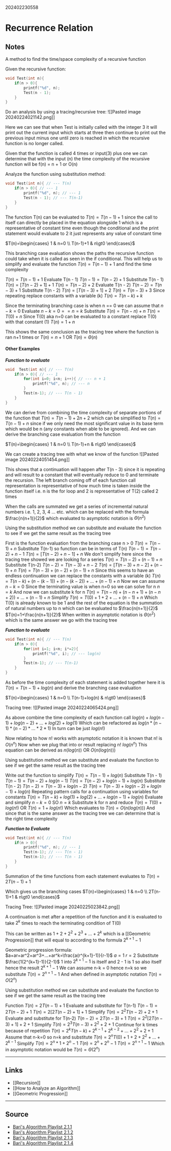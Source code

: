 202402230558
# Recurrence Relation

## Notes

A method to find the time/space complexity of a recursive function

Given the recursive function:
```C
void Test(int n){
	if(n > 0){
		printf("%d", n);
		Test(n - 1);
	}
}
```

Do an analysis by using a tracing/recursive tree:
![[Pasted image 20240224021142.png]]

Here we can see that when Test is initially called with the integer 3 it will print out the current input which starts at three then continue to print out the previous input minus one until zero is reached in which the recursive function is no longer called.

Given that the function is called 4 times or input(3) plus one we can determine that with the input (n) the time complexity of the recursive function will be f(n) = n + 1 or O(n)

Analyze the function using substitution method:

```C
void Test(int n){ // --- T(n)
	if(n > 0){ // --- 1
		printf("%d", n); // --- 1
		Test(n - 1); // --- T(n-1)
	}
}
```

The function T(n) can be evaluated to $T(n)=T(n-1)+1$ since the call to itself can directly be placed in the equation alongside 1 which is a representative of constant time even though the conditional and the print statement would evaluate to 2 it just represents any value of constant time

$T(n)=\begin{cases} 1 & n=0 \\ T(n-1)+1 & n\gt0 \end{cases}$

This branching case evaluation shows the paths the recursive function could take when it is called as seen in the if conditional. This will help us to simplify and evaluate the function $T(n)=T(n-1)+1$ and find the time complexity

$T(n)=T(n-1)+1$
Evaluate T(n - 1)
$T(n-1)=T(n-2)+1$
Substitute T(n - 1)
$T(n)=[T(n-2)+1]+1$
$T(n)=T(n-2)+2$
Evaluate T(n - 2)
$T(n-2)=T(n-3)+1$
Substitute T(n - 2)
$T(n)=[T(n-3)+1]+2$
$T(n)=T(n-3)+3$
Since repeating replace constants with a variable (k)
$T(n)=T(n-k)+k$

Since the terminating branching case is when n == 0 we can assume that $n-k=0$
Evaluate
$n-k=0 == n=k$
Substitute
$T(n)=T(n-n)+n$
$T(n)=T(0)+n$
Since T(0) aka n=0 can be evaluated to a constant replace T(0) with that constant (1)
$T(n)=1 + n$

This shows the same conclusion as the tracing tree where the function is ran n+1 times or $T(n)=n+1$ OR $T(n)=\Theta(n)$

#### Other Examples

**_Function to evaluate_**
```C
void  Test(int n){ // --- T(n)
	if(n > 0){ // --- 1
		for(int i=0; i<n; i++){ // --- n + 1
			printf("%d", n); // --- n
		}
		Test(n-1); // --- T(n - 1)
	}
}
```

 We can derive from combining the time complexity of separate portions of the function that $T(n)=T(n-1)+2n+2$ which can be simplified to $T(n)=T(n-1)+n$ since if we only need the most significant value in its base term which would be n (any constants when able to be ignored). And we can derive the branching case evaluation from the function

$T(n)=\begin{cases} 1 & n=0 \\ T(n-1)+n & n\gt0 \end{cases}$

We can create a tracing tree with what we know of the function
![[Pasted image 20240224051454.png]]

This shows that a continuation will happen after T(n - 3) since it is repeating and will result to a constant that will eventually reduce to 0 and terminate the recursion. The left branch coming off of each function call representation is representative of how much time is taken inside the function itself i.e. n is the for loop and 2 is representative of T(2) called 2 times

When the calls are summated we get a series of incremental natural numbers i.e. 1, 2, 3, 4 ... etc. which can be replaced with the formula $\frac{n(n+1)}{2}$ which evaluated to asymptotic notation is $\Theta(n^2)$ 

Using the substitution method we can substitute and evaluate the function to see if we get the same result as the tracing tree

First is the function evaluation from the branching case n > 0
$T(n)=T(n-1)+n$
Substitute T(n-1) so function can be in terms of T(n)
$T(n-1)=T(n-2)+n-1$
$T(n)=[T(n-2)+n-1]+n$
We don't simplify here since the tracing tree showed we are looking for a series
$T(n)=T(n-2)+(n-1)+n$
Substitute T(n-2)
$T(n-2)=T(n-3)+n-2$
$T(n)=[T(n-3)+n-2]+(n-1)+n$
$T(n)=T(n-3)+(n-2)+(n-1)+n$
Since this seems to have an endless continuation we can replace the constants with a variable (k)
$T(n)=T(n-k)+(n-(k-1))+(n-(k-2))+...+(n-1)+n$
Now we can assume
$n-k=0$
Since the terminating value is when n=0 so we can solve for n
$n=k$
And now we can substitute k for n
$T(n)=T(n-n)+(n-n+1)+(n-n+2))+...+(n-1)+n$
Simplify
$T(n)=T(0)+1+2+...+(n-1)+n$
Which T(0) is already known to be 1 and the rest of the equation is the summation of natural numbers up to n which can be evaluated to $\frac{n(n+1)}{2}$ 
$T(n)=1+\frac{n(n+1)}{2}$
When written in asymptotic notation is $\Theta(n^2)$ which is the same answer we go with the tracing tree

**_Function to evaluate_**
```C
void Test(int n){ // --- T(n)
	if(n > 0){
		for(int i=1; i<n; i*=2){ 
			printf("%d", i); // --- log(n)
		}
		Test(n-1); // --- T(n-1)
	}
}
```

As before the time complexity of each statement is added together here it is $T(n)=T(n-1)+log(n)$ and derive the branching case evaluation

$T(n)=\begin{cases} 1 & n=0 \\ T(n-1)+log(n) & n\gt0 \end{cases}$

Tracing tree:
![[Pasted image 20240224065424.png]]

As above combine the time complexity of each function call
$log(n)+log(n-1)+log(n-2)+...+log(2)+log(1)$
Which can be refactored as
$log(n*(n-1)*(n-2)*...*2*1)$
In turn can be just
$log(n!)$

Now relating to how n! works with asymptotic notation it is known that n! is $O(n^n)$
Now when we plug that into or result replacing n!
$log(n^n)$
This equation can be derived as
$n(log(n))$ OR $O(n(log(n)))$

Using substitution method we can substitute and evaluate the function to see if we get the same result as the tracing tree

Write out the function to simplify
$T(n)=T(n-1)+log(n)$
Substitute T(n - 1)
$T(n-1)=T(n-2)+log(n-1)$
$T(n)=T(n-2)+log(n-1)+log(n)$
Substitute T(n - 2)
$T(n-2)=T(n-3)+log(n-2)$
$T(n)=T(n-3)+log(n-2)+log(n-1)+log(n)$
Repeating pattern calls for a continuation using variables for constants
$T(n)=T(n-k)+log(1)+log(2)+...+log(n-1)+log(n)$
Evaluate and simplify
$n-k=0$ SO $n=k$
Substitute k for n and reduce
$T(n)=T(0)+log(n!)$ OR $T(n)=1+log(n!)$
Which evaluates to
$T(n)=O(n(log(n)))$
And since that is the same answer as the tracing tree we can determine that is the right time complexity


**_Function to Evaluate_**
```C
void Test(int n){ // --- T(n)
	if(n > 0){
		printf("%d", n); // --- 1
		Test(n-1); // --- T(n - 1)
		Test(n-1); // --- T(n - 1)
	}
}
```

Summation of the time functions from each statement evaluates to
$T(n)=2T(n-1)+1$

Which gives us the branching cases
$T(n)=\begin{cases} 1 & n=0 \\ 2T(n-1)+1 & n\gt0 \end{cases}$

Tracing Tree:
![[Pasted image 20240225023842.png]]

A continuation is met after a repetition of the function and it is evaluated to take $2^k$ times to reach the terminating condition of T(0)

This can be written as $1+2+2^2+2^3+...+2^k$ which is a [[Geometric Progression]] that will equal to according to the formula $2^{k+1}-1$

Geometric progression formula:
$a+ar+ar^2+ar^3+...+ar^k=\frac{a(r^{k+1}-1)}{r-1}$
$a=1$ $r=2$ 
Substitute
$\frac{1(2^{k+1}-1)}{2-1}$
1 into $2^{k+1}-1$ is itself and 2 - 1 is 1 so also itself hence the result $2^{k+1}-1$
We can assume n-k = 0 hence n=k so we substitute
$T(n)=2^{n+1}-1$ 
And when defined in asymptotic notation
$T(n)=O(2^n)$

Using substitution method we can substitute and evaluate the function to see if we get the same result as the tracing tree

Function
$T(n)=2T(n-1)+1$
Evaluate and substitute for T(n-1)
$T(n-1)=2T(n-2)+1$
$T(n)=2[2T(n-2)+1]+1$
Simplify
$T(n)=2^2T(n-2)+2+1$
Evaluate and substitute for T(n-2)
$T(n-2)=2T(n-3)+1$
$T(n)=2^2[2T(n-3)+1]+2+1$
Simplify
$T(n)=2^3T(n-3)+2^2+2+1$
Continue for k times because of repetition
$T(n)=2^kT(n-k)+2^{k-1}+2^{k-2}+...+2^2+2+1$
Assume that n-k=0 so n=k and substitute
$T(n)=2^nT(0)+1+2+2^2+...+2^{k-1}$
Simplify
$T(n)=2^n*1+2^n-1$
$T(n)=2^n+2^n-1$
$T(n)=2^{n+1}-1$
Which in asymptotic notation would be
$T(n)=\Theta(2^n)$


---
## Links

- [[Recursion]]
- [[How to Analyze an Algorithm]]
- [[Geometric Progression]]

---

## Source

- [Bari's Algorithm Playlist 2.1.1](https://youtu.be/4V30R3I1vLI?si=FFm_ZqCZCwP5sBxI)
- [Bari's Algorithm Playlist 2.1.2](https://youtu.be/IawM82BQ4II?si=yViUHlHP-PZ1z0Tz)
- [Bari's Algorithm Playlist 2.1.3](https://youtu.be/MhT7XmxhaCE?si=P-T_u5u2lJGnOTz7)
- [Bari's Algorithm Playlist 2.1.4](https://youtu.be/JvcqtZk2mng?si=MrzL5VwJUsPMbCnx)